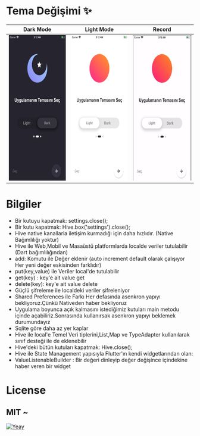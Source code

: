 # Tema Değişimi ✨

Dark Mode | Light Mode | Record
------------ | ------------- | -------------
<img src="https://github.com/harunayyildiz/theme_change/blob/master/lib/screen_dark.png" alt="Dark Mode" width="220" height="391"> | <img src="https://github.com/harunayyildiz/theme_change/blob/master/lib/screen_light.png" alt="Light Mode" width="220" height="391"> | <img src="https://github.com/harunayyildiz/theme_change/blob/master/lib/Theme_change_record.gif" alt="Splash" width="220" height="391">


# Bilgiler

* Bir kutuyu kapatmak: settings.close();
* Bir kutu kapatmak: Hive.box('settings').close();
* Hive native kanallarla iletişim kurmadığı için daha hızlıdır. (Native Bağımlılığı yoktur)
* Hive ile Web,Mobil ve Masaüstü platformlarda localde veriler tutulabilir (Dart bağımlılığından)
* add: Komutu ile Değer eklenir (auto increment default olarak çalışıyor Her yeni değer eskisinden farklıdır)
* put(key,value) ile Veriler local'de tutulabilir
* get(key) : key'e ait value get
* delete(key): key'e ait value delete
* Güçlü şifreleme ile localdeki veriler şifreleniyor
* Shared Preferences ile Farkı Her defasında  asenkron yapıyı bekliyoruz.Çünkü Nativeden haber bekliyoruz
* Uygulama boyunca açık kalmasını istediğimiz kutuları main metodu içinde açabiliriz.Sonrasında kullanırsak asenkron yapıyı beklemek durumundayız
* Sqlite göre daha az yer kaplar
* Hive ile local'e  Temel Veri tiplerini,List,Map ve TypeAdapter kullanılarak sınıf desteği ile de eklenebilir
* Hive'deki bütün kutuları kapatmak: Hive.close();
* Hive ile State Management yapısıyla Flutter'ın kendi widgetlarından olan:
* ValueListenableBuilder<box> : Bir değeri dinleyip değer değişince içindekine haber veren bir widget

# License 
## MIT ~
<p><a target="_blank" rel="noopener noreferrer" href="https://camo.githubusercontent.com/4b8724b99a8519c22d968e1e441f3623f645adb89e7dde5fd467f679da96ae69/68747470733a2f2f6d65646961312e67697068792e636f6d2f6d656469612f5a486a53587a526b55575457452f3230302e676966"><img src="https://camo.githubusercontent.com/4b8724b99a8519c22d968e1e441f3623f645adb89e7dde5fd467f679da96ae69/68747470733a2f2f6d65646961312e67697068792e636f6d2f6d656469612f5a486a53587a526b55575457452f3230302e676966" alt="Yeay" data-canonical-src="https://media1.giphy.com/media/ZHjSXzRkUWTWE/200.gif" style="max-width:100%;"></a></p>
